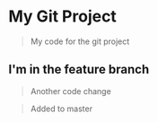 # My Git Project 

> My code for the git project 

## I'm in the feature branch 

> Another code change

> Added to master
